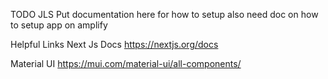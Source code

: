 TODO JLS
Put documentation here for how to setup
also need doc on how to setup app on amplify

Helpful Links
Next Js Docs
https://nextjs.org/docs

Material UI
https://mui.com/material-ui/all-components/